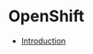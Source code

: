 # OpenShift

* [Introduction](https://www.youtube.com/watch?v=_kjpXc3sCn0&list=PLBwHPMq7rCsnR-LkT5mTKHHh4ONcW5kBK)
